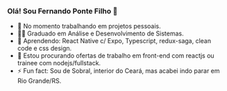 ### Olá! Sou Fernando Ponte Filho 👋

- 🔭 No momento trabalhando em projetos pessoais.
- 👨‍🎓 Graduado em Análise e Desenvolvimento de Sistemas.
- 🌱 Aprendendo: React Native c/ Expo, Typescript, redux-saga, clean code e css design.
- 👯 Estou procurando ofertas de trabalho em front-end com reactjs ou trainee com nodejs/fullstack.
- ⚡ Fun fact: Sou de Sobral, interior do Ceará, mas acabei indo parar em Rio Grande/RS.

<!--
**fpontef/fpontef** is a ✨ _special_ ✨ repository because its `README.md` (this file) appears on your GitHub profile.

Here are some ideas to get you started:

- 🔭 I’m currently working on ...
- 🌱 I’m currently learning ...
- 👯 I’m looking to collaborate on ...
- 🤔 I’m looking for help with ...
- 💬 Ask me about ...
- 📫 How to reach me: ...
- 😄 Pronouns: ...
- ⚡ Fun fact: ...
-->
